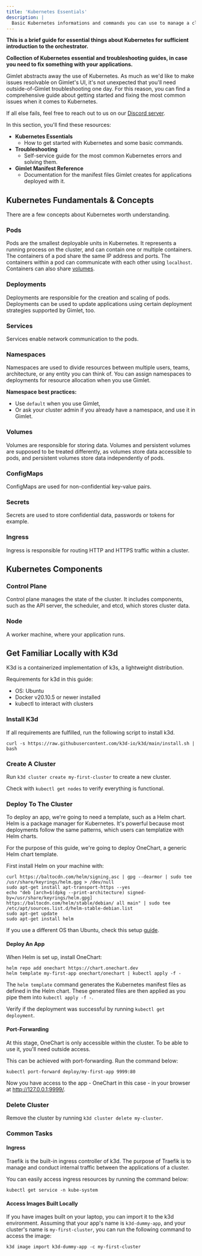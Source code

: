 ```yaml
---
title: 'Kubernetes Essentials'
description: |
  Basic Kubernetes informations and commands you can use to manage a cluster.
---
```


**This is a brief guide for essential things about Kubernetes for sufficient introduction to the orchestrator.**

**Collection of Kubernetes essential and troubleshooting guides, in case you need to fix something with your applications.**

Gimlet abstracts away the use of Kubernetes. As much as we'd like to make issues resolvable on Gimlet's UI, it's not unexpected that you'll need outside-of-Gimlet troubleshooting one day. For this reason, you can find a comprehensive guide about getting started and fixing the most common issues when it comes to Kubernetes.

If all else fails, feel free to reach out to us on our [Discord server](https://discord.com/invite/ZwQDxPkYzE).

In this section, you'll find these resources:

- **Kubernetes Essentials**
	- How to get started with Kubernetes and some basic commands.
- **Troubleshooting**
	- Self-service guide for the most common Kubernetes errors and solving them.
- **Gimlet Manifest Reference**
	- Documentation for the manifest files Gimlet creates for applications deployed with it.

## Kubernetes Fundamentals & Concepts

There are a few concepts about Kubernetes worth understanding.

### Pods

Pods are the smallest deployable units in Kubernetes. It represents a running process on the cluster, and can contain one or multiple containers. The containers of a pod share the same IP address and ports. The containers within a pod can communicate with each other using `localhost`. Containers can also share [volumes]().

### Deployments

Deployments are responsible for the creation and scaling of pods. Deployments can be used to update applications using certain deployment strategies supported by Gimlet, too.

### Services

Services enable network communication to the pods.

### Namespaces

Namespaces are used to divide resources between multiple users, teams, architecture, or any entity you can think of. You can assign namespaces to deployments for resource allocation when you use Gimlet.

**Namespace best practices:**
- Use `default` when you use Gimlet,
- Or ask your cluster admin if you already have a namespace, and use it in Gimlet.

### Volumes

Volumes are responsible for storing data. Volumes and persistent volumes are supposed to be treated differently, as volumes store data accessible to pods, and persistent volumes store data independently of pods.

### ConfigMaps

ConfigMaps are used for non-confidential key-value pairs.

### Secrets

Secrets are used to store confidential data, passwords or tokens for example.

### Ingress

Ingress is responsible for routing HTTP and HTTPS traffic within a cluster.

## Kubernetes Components

### Control Plane

Control plane manages the state of the cluster. It includes components, such as the API server, the scheduler, and etcd, which stores cluster data.

### Node

A worker machine, where your application runs.

## Get Familiar Locally with K3d

K3d is a containerized implementation of k3s, a lightweight distribution.

Requirements for k3d in this guide:

- OS: Ubuntu
- Docker v20.10.5 or newer installed
- kubectl to interact with clusters

### Install K3d

If all requirements are fulfilled, run the following script to install k3d.

```
curl -s https://raw.githubusercontent.com/k3d-io/k3d/main/install.sh | bash
```

### Create A Cluster

Run `k3d cluster create my-first-cluster` to create a new cluster.

Check with `kubectl get nodes` to verify everything is functional.

### Deploy To The Cluster

To deploy an app, we're going to need a template, such as a Helm chart. Helm is a package manager for Kubernetes. It's powerful because most deployments follow the same patterns, which users can templatize with Helm charts.

For the purpose of this guide, we're going to deploy OneChart, a generic Helm chart template.

First install Helm on your machine with:

```
curl https://baltocdn.com/helm/signing.asc | gpg --dearmor | sudo tee /usr/share/keyrings/helm.gpg > /dev/null
sudo apt-get install apt-transport-https --yes
echo "deb [arch=$(dpkg --print-architecture) signed-by=/usr/share/keyrings/helm.gpg] https://baltocdn.com/helm/stable/debian/ all main" | sudo tee /etc/apt/sources.list.d/helm-stable-debian.list
sudo apt-get update
sudo apt-get install helm
```

If you use a different OS than Ubuntu, check this setup [guide](https://helm.sh/docs/intro/install/).

#### Deploy An App

When Helm is set up, install OneChart:

```
helm repo add onechart https://chart.onechart.dev
helm template my-first-app onechart/onechart | kubectl apply -f -
```

The `helm template` command generates the Kubernetes manifest files as defined in the Helm chart. These generated files are then applied as you pipe them into `kubectl apply -f -`.

Verify if the deployment was successful by running `kubectl get deployment`.
#### Port-Forwarding

At this stage, OneChart is only accessible within the cluster. To be able to use it, you'll need outside access.

This can be achieved with port-forwarding. Run the command below:

```
kubectl port-forward deploy/my-first-app 9999:80
```

Now you have access to the app - OneChart in this case - in your browser at http://127.0.0.1:9999/.

### Delete Cluster

Remove the cluster by running `k3d cluster delete my-cluster`.

### Common Tasks

#### Ingress

Traefik is the built-in ingress controller of k3d. The purpose of Traefik is to manage and conduct internal traffic between the applications of a cluster.

You can easily access ingress resources by running the command below:

```
kubectl get service -n kube-system
```

#### Access Images Built Locally

If you have images built on your laptop, you can import it to the k3d environment. Assuming that your app's name is `k3d-dummy-app`, and your cluster's name is `my-first-cluster`, you can run the following command to access the image:

```
k3d image import k3d-dummy-app -c my-first-cluster
```
